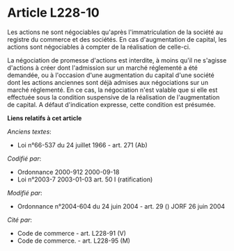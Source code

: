 # Article L228-10

Les actions ne sont négociables qu'après l'immatriculation de la société au registre du commerce et des sociétés. En cas
d'augmentation de capital, les actions sont négociables à compter de la réalisation de celle-ci.

La négociation de promesse d'actions est interdite, à moins qu'il ne s'agisse d'actions à créer dont l'admission sur un
marché réglementé a été demandée, ou à l'occasion d'une augmentation du capital d'une société dont les actions anciennes sont
déjà admises aux négociations sur un marché réglementé. En ce cas, la négociation n'est valable que si elle est effectuée
sous la condition suspensive de la réalisation de l'augmentation de capital. A défaut d'indication expresse, cette condition
est présumée.

**Liens relatifs à cet article**

_Anciens textes_:

  - Loi n°66-537 du 24 juillet 1966 - art. 271 (Ab)

_Codifié par_:

  - Ordonnance 2000-912 2000-09-18
  - Loi n°2003-7 2003-01-03 art. 50 I (ratification)

_Modifié par_:

  - Ordonnance n°2004-604 du 24 juin 2004 - art. 29 () JORF 26 juin 2004

_Cité par_:

  - Code de commerce - art. L228-91 (V)
  - Code de commerce. - art. L228-95 (M)
